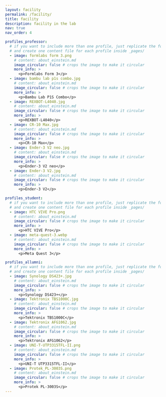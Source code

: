 ```yaml
---
layout: facility
permalink: /facility/
title: facility
description: facility in the lab
nav: true
nav_order: 4

profiles_professor:
  # if you want to include more than one profile, just replicate the following block
  # and create one content file for each profile inside _pages/
  - image: formlabs form 3.png
    # content: about_einstein.md
    image_circular: false # crops the image to make it circular
    more_info: >
      <p>Formlabs Form 3</p>
  - image: bambu lab p1s combo.jpg
    # content: about_einstein.md
    image_circular: false # crops the image to make it circular
    more_info: >
      <p>Bambu Lab P1S Combo</p>
  - image: REXBOT-L4040.jpg
    # content: about_einstein.md
    image_circular: false # crops the image to make it circular
    more_info: >
      <p>REXBOT-L4040</p>
  - image: CR-10 Max.jpg
    # content: about_einstein.md
    image_circular: false # crops the image to make it circular
    more_info: >
      <p>CR-10 Max</p>
  - image: Ender-3 V2 neo.jpg
    # content: about_einstein.md
    image_circular: false # crops the image to make it circular
    more_info: >
      <p>Ender-3 V2 neo</p>
  - image: Ender-3 V2.jpg
    # content: about_einstein.md
    image_circular: false # crops the image to make it circular
    more_info: >
      <p>Ender-3 V2</p>

profiles_student:
  # if you want to include more than one profile, just replicate the following block
  # and create one content file for each profile inside _pages/
  - image: HTC VIVE Pro.png
    # content: about_einstein.md
    image_circular: false # crops the image to make it circular
    more_info: >
      <p>HTC VIVE Pro</p>
  - image: meta-quest-3.webp
    # content: about_einstein.md
    image_circular: false # crops the image to make it circular
    more_info: >
      <p>Meta Quest 3</p>

profiles_allumni:
  # if you want to include more than one profile, just replicate the following block
  # and create one content file for each profile inside _pages/
  - image: Synology DS423+.jpg
    # content: about_einstein.md
    image_circular: false # crops the image to make it circular
    more_info: >
      <p>Synology DS423+</p>
  - image: Tektronix TBS1000C.jpg
    # content: about_einstein.md
    image_circular: false # crops the image to make it circular
    more_info: >
      <p>Tektronix TBS1000C</p>
  - image: Tektronix AFG1062.jpg
    # content: about_einstein.md
    image_circular: false # crops the image to make it circular
    more_info: >
      <p>Tektronix AFG1062</p>
  - image: UNI-T-UTP3315TFL-II.png
    # content: about_einstein.md
    image_circular: false # crops the image to make it circular
    more_info: >
      <p>UNI-T UTP3315TFL-II</p>
  - image: Protek_PL-3003S.png
    # content: about_einstein.md
    image_circular: false # crops the image to make it circular
    more_info: >
      <p>Protek PL-3003S</p>
---
```

